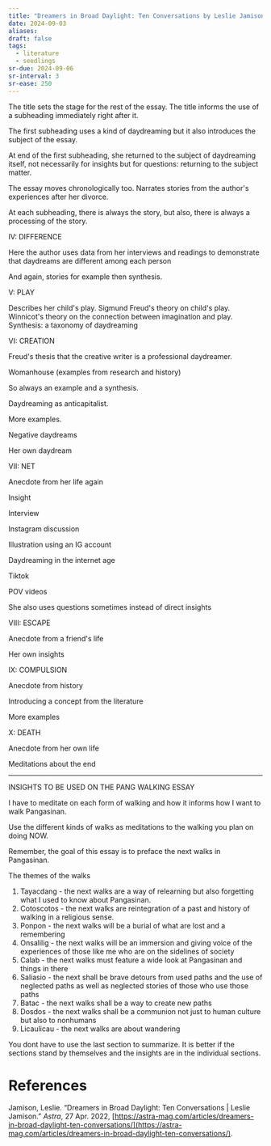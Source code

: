 ```yaml
---
title: "Dreamers in Broad Daylight: Ten Conversations by Leslie Jamison"
date: 2024-09-03
aliases: 
draft: false
tags:
  - literature
  - seedlings
sr-due: 2024-09-06
sr-interval: 3
sr-ease: 250
---
```

The title sets the stage for the rest of the essay.
The title informs the use of a subheading immediately right after it.

The first subheading uses a kind of daydreaming but it also introduces the subject of the essay.

At end of the first subheading, she returned to the subject of daydreaming itself, not necessarily for insights but for questions: returning to the subject matter.

The essay moves chronologically too. Narrates stories from the author's experiences after her divorce.

At each subheading, there is always the story, but also, there is always a processing of the story.

IV: DIFFERENCE

Here the author uses data from her interviews and readings to demonstrate that daydreams are different among each person

And again, stories for example then synthesis.

V: PLAY

Describes her child's play.
Sigmund Freud's theory on child's play.
Winnicot's theory on the connection between imagination and play.
Synthesis: a taxonomy of daydreaming

VI: CREATION

Freud's thesis that the creative writer is a professional daydreamer.

Womanhouse (examples from research and history)

So always an example and a synthesis.

Daydreaming as anticapitalist.

More examples.

Negative daydreams

Her own daydream

VII: NET

Anecdote from her life again

Insight

Interview

Instagram discussion

Illustration using an IG account

Daydreaming in the internet age

Tiktok

POV videos

She also uses questions sometimes instead of direct insights

VIII: ESCAPE

Anecdote from a friend's life

Her own insights

IX: COMPULSION

Anecdote from history

Introducing a concept from the literature

More examples

X: DEATH

Anecdote from her own life

Meditations about the end

***

INSIGHTS TO BE USED ON THE PANG WALKING ESSAY

I have to meditate on each form of walking and how it informs how I want to walk Pangasinan.

Use the different kinds of walks as meditations to the walking you plan on doing NOW.

Remember, the goal of this essay is to preface the next walks in Pangasinan.

The themes of the walks
1. Tayacdang - the next walks are a way of relearning but also forgetting what I used to know about Pangasinan.
2. Cotoscotos - the next walks are reintegration of a past and history of walking in a religious sense.
3. Ponpon - the next walks will be a burial of what are lost and a remembering
4. Onsalilig - the next walks will be an immersion and giving voice of the experiences of those like me who are on the sidelines of society
5. Calab - the next walks must feature a wide look at Pangasinan and things in there
6. Saliasio - the next shall be brave detours from used paths and the use of neglected paths as well as neglected stories of those who use those paths
7. Batac - the next walks shall be a way to create new paths
8. Dosdos - the next walks shall be a communion not just to human culture but also to nonhumans
9. Licaulicau - the next walks are about wandering

You dont have to use the last section to summarize. It is better if the sections stand by themselves and the insights are in the individual sections.

# References

Jamison, Leslie. “Dreamers in Broad Daylight: Ten Conversations | Leslie Jamison.” _Astra_, 27 Apr. 2022, [https://astra-mag.com/articles/dreamers-in-broad-daylight-ten-conversations/](https://astra-mag.com/articles/dreamers-in-broad-daylight-ten-conversations/).